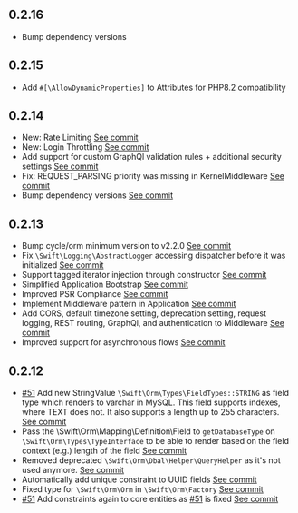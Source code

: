 ## 0.2.16

- Bump dependency versions

## 0.2.15

- Add ```#[\AllowDynamicProperties]``` to Attributes for PHP8.2 compatibility

## 0.2.14

- New: Rate Limiting [See commit](https://github.com/SwiftAPI/swift/commit/37ecc1ccc25ae6e5f62ca1ee8bf4b4e2f045c503)
- New: Login Throttling [See commit](https://github.com/SwiftAPI/swift/commit/ead6f738952278276482322af2132716a04c557a)
- Add support for custom GraphQl validation rules + additional security settings [See commit](https://github.com/SwiftAPI/swift/commit/cb7df1d2b3f0e8804962ae37840445154f0993f7)
- Fix: REQUEST_PARSING priority was missing in KernelMiddleware [See commit](https://github.com/SwiftAPI/swift/commit/627b33434cc4ba32bdfbdd0701d9dd44239c52d8)
- Bump dependency versions [See commit](https://github.com/SwiftAPI/swift/commit/c9913666990b1882a204f37059e76abf963eca23)

## 0.2.13

- Bump cycle/orm minimum version to v2.2.0 [See commit](https://github.com/SwiftAPI/swift/commit/60bd721d4e4d3461323e7df033138e48441a2929)
- Fix `\Swift\Logging\AbstractLogger` accessing dispatcher before it was initialized [See commit](https://github.com/SwiftAPI/swift/commit/1f6e54987b04f85e0a308bc5449676ed15fc54b3)
- Support tagged iterator injection through constructor [See commit](https://github.com/SwiftAPI/swift/commit/995ef28ccc9fe56c5d4e876fd3a8b4a53a98750b)
- Simplified Application Bootstrap [See commit](https://github.com/SwiftAPI/swift/commit/1775329b8888ac619eb991703da6a3f3ea4a1d56)
- Improved PSR Compliance [See commit](https://github.com/SwiftAPI/swift/commit/9bb62add9c373e580d005b8781764f4b84cee2b8)
- Implement Middleware pattern in Application [See commit](https://github.com/SwiftAPI/swift/commit/5269c42819ecd006cb2b66d0346cdcddc015e2e9)
- Add CORS, default timezone setting, deprecation setting, request logging, REST routing, GraphQl, and authentication to Middleware [See commit](https://github.com/SwiftAPI/swift/commit/b04dd60337aa925a7e8d018ee70a204580ddf41e)
- Improved support for asynchronous flows [See commit](https://github.com/SwiftAPI/swift/commit/b04dd60337aa925a7e8d018ee70a204580ddf41e)

## 0.2.12  

- [#51](https://github.com/SwiftAPI/swift/issues/51) Add new StringValue `\Swift\Orm\Types\FieldTypes::STRING` as field type which renders to varchar in MySQL. This field supports indexes, where TEXT does not. It also supports a length up to 255 characters. [See commit](https://github.com/SwiftAPI/swift/commit/2833be1ca49bb073df4f6b47cf21fcfd9f00d9a2)
- Pass the \Swift\Orm\Mapping\Definition\Field to `getDatabaseType` on `\Swift\Orm\Types\TypeInterface` to be able to render based on the field context (e.g.) length of the field [See commit](https://github.com/SwiftAPI/swift/commit/002f7bcc409e2fd2a38c86f429cfeea1305f56d7)
- Removed deprecated `\Swift\Orm\Dbal\Helper\QueryHelper` as it's not used anymore. [See commit](https://github.com/SwiftAPI/swift/commit/002f7bcc409e2fd2a38c86f429cfeea1305f56d7)
- Automatically add unique constraint to UUID fields [See commit](https://github.com/SwiftAPI/swift/commit/277d856ba1d4abc1da09cd201c265747c0ad3f0e)
- Fixed type for `\Swift\Orm\Orm` in `\Swift\Orm\Factory` [See commit](https://github.com/SwiftAPI/swift/commit/2d6e133747eb641e9254f82a1bd1ec68c216c45d)
- [#51](https://github.com/SwiftAPI/swift/issues/51) Add constraints again to core entities as [#51](https://github.com/SwiftAPI/swift/issues/51) is fixed [See commit](https://github.com/SwiftAPI/swift/commit/fa8e6ce86091e0b1a3f0472685283467b8f7de46)